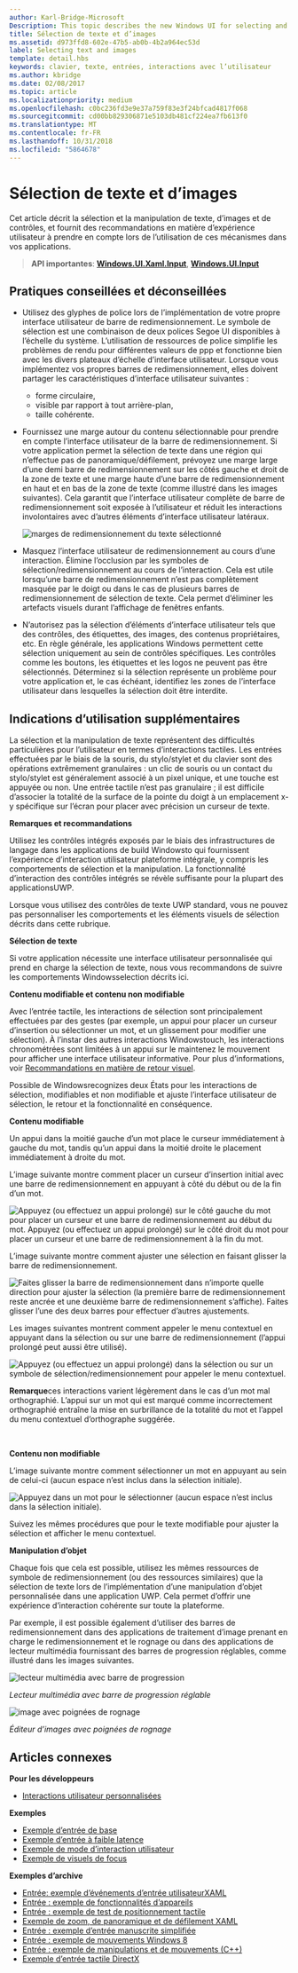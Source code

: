 ```yaml
---
author: Karl-Bridge-Microsoft
Description: This topic describes the new Windows UI for selecting and manipulating text, images, and controls and provides user experience guidelines that should be considered when using these new selection and manipulation mechanisms in your UWP app.
title: Sélection de texte et d’images
ms.assetid: d973ffd8-602e-47b5-ab0b-4b2a964ec53d
label: Selecting text and images
template: detail.hbs
keywords: clavier, texte, entrées, interactions avec l’utilisateur
ms.author: kbridge
ms.date: 02/08/2017
ms.topic: article
ms.localizationpriority: medium
ms.openlocfilehash: c0bc236fd3e9e37a759f83e3f24bfcad4817f068
ms.sourcegitcommit: cd00bb829306871e5103db481cf224ea7fb613f0
ms.translationtype: MT
ms.contentlocale: fr-FR
ms.lasthandoff: 10/31/2018
ms.locfileid: "5864678"
---
```

# <a name="selecting-text-and-images"></a>Sélection de texte et d’images


Cet article décrit la sélection et la manipulation de texte, d’images et de contrôles, et fournit des recommandations en matière d’expérience utilisateur à prendre en compte lors de l’utilisation de ces mécanismes dans vos applications.

> **API importantes**: [**Windows.UI.Xaml.Input**](https://msdn.microsoft.com/library/windows/apps/br227994), [**Windows.UI.Input**](https://msdn.microsoft.com/library/windows/apps/br242084)
 


## <a name="dos-and-donts"></a>Pratiques conseillées et déconseillées


-   Utilisez des glyphes de police lors de l’implémentation de votre propre interface utilisateur de barre de redimensionnement. Le symbole de sélection est une combinaison de deux polices Segoe UI disponibles à l’échelle du système. L’utilisation de ressources de police simplifie les problèmes de rendu pour différentes valeurs de ppp et fonctionne bien avec les divers plateaux d’échelle d’interface utilisateur. Lorsque vous implémentez vos propres barres de redimensionnement, elles doivent partager les caractéristiques d’interface utilisateur suivantes :

    -   forme circulaire,
    -   visible par rapport à tout arrière-plan,
    -   taille cohérente.
-   Fournissez une marge autour du contenu sélectionnable pour prendre en compte l’interface utilisateur de la barre de redimensionnement. Si votre application permet la sélection de texte dans une région qui n’effectue pas de panoramique/défilement, prévoyez une marge large d’une demi barre de redimensionnement sur les côtés gauche et droit de la zone de texte et une marge haute d’une barre de redimensionnement en haut et en bas de la zone de texte (comme illustré dans les images suivantes). Cela garantit que l’interface utilisateur complète de barre de redimensionnement soit exposée à l’utilisateur et réduit les interactions involontaires avec d’autres éléments d’interface utilisateur latéraux.

    ![marges de redimensionnement du texte sélectionné](images/textselection-gripper-margins.png)

-   Masquez l’interface utilisateur de redimensionnement au cours d’une interaction. Élimine l’occlusion par les symboles de sélection/redimensionnement au cours de l’interaction. Cela est utile lorsqu’une barre de redimensionnement n’est pas complètement masquée par le doigt ou dans le cas de plusieurs barres de redimensionnement de sélection de texte. Cela permet d’éliminer les artefacts visuels durant l’affichage de fenêtres enfants.

-   N’autorisez pas la sélection d’éléments d’interface utilisateur tels que des contrôles, des étiquettes, des images, des contenus propriétaires, etc. En règle générale, les applications Windows permettent cette sélection uniquement au sein de contrôles spécifiques. Les contrôles comme les boutons, les étiquettes et les logos ne peuvent pas être sélectionnés. Déterminez si la sélection représente un problème pour votre application et, le cas échéant, identifiez les zones de l’interface utilisateur dans lesquelles la sélection doit être interdite. 

## <a name="additional-usage-guidance"></a>Indications d’utilisation supplémentaires


La sélection et la manipulation de texte représentent des difficultés particulières pour l’utilisateur en termes d’interactions tactiles. Les entrées effectuées par le biais de la souris, du stylo/stylet et du clavier sont des opérations extrêmement granulaires : un clic de souris ou un contact du stylo/stylet est généralement associé à un pixel unique, et une touche est appuyée ou non. Une entrée tactile n’est pas granulaire ; il est difficile d’associer la totalité de la surface de la pointe du doigt à un emplacement x-y spécifique sur l’écran pour placer avec précision un curseur de texte.

**Remarques et recommandations**

Utilisez les contrôles intégrés exposés par le biais des infrastructures de langage dans les applications de build Windowsto qui fournissent l’expérience d’interaction utilisateur plateforme intégrale, y compris les comportements de sélection et la manipulation. La fonctionnalité d’interaction des contrôles intégrés se révèle suffisante pour la plupart des applicationsUWP.

Lorsque vous utilisez des contrôles de texte UWP standard, vous ne pouvez pas personnaliser les comportements et les éléments visuels de sélection décrits dans cette rubrique.

**Sélection de texte**

Si votre application nécessite une interface utilisateur personnalisée qui prend en charge la sélection de texte, nous vous recommandons de suivre les comportements Windowsselection décrits ici.

**Contenu modifiable et contenu non modifiable**


Avec l’entrée tactile, les interactions de sélection sont principalement effectuées par des gestes (par exemple, un appui pour placer un curseur d’insertion ou sélectionner un mot, et un glissement pour modifier une sélection). À l’instar des autres interactions Windowstouch, les interactions chronométrées sont limitées à un appui sur le maintenez le mouvement pour afficher une interface utilisateur informative. Pour plus d’informations, voir [Recommandations en matière de retour visuel](guidelines-for-visualfeedback.md).

Possible de Windowsrecognizes deux États pour les interactions de sélection, modifiables et non modifiable et ajuste l’interface utilisateur de sélection, le retour et la fonctionnalité en conséquence.

**Contenu modifiable**

Un appui dans la moitié gauche d’un mot place le curseur immédiatement à gauche du mot, tandis qu’un appui dans la moitié droite le placement immédiatement à droite du mot.

L’image suivante montre comment placer un curseur d’insertion initial avec une barre de redimensionnement en appuyant à côté du début ou de la fin d’un mot.

![Appuyez (ou effectuez un appui prolongé) sur le côté gauche du mot pour placer un curseur et une barre de redimensionnement au début du mot. Appuyez (ou effectuez un appui prolongé) sur le côté droit du mot pour placer un curseur et une barre de redimensionnement à la fin du mot.](images/textselection-place-caret.png)

L’image suivante montre comment ajuster une sélection en faisant glisser la barre de redimensionnement.

![Faites glisser la barre de redimensionnement dans n’importe quelle direction pour ajuster la sélection (la première barre de redimensionnement reste ancrée et une deuxième barre de redimensionnement s’affiche). Faites glisser l’une des deux barres pour effectuer d’autres ajustements.](images/adjust-selection.png)

Les images suivantes montrent comment appeler le menu contextuel en appuyant dans la sélection ou sur une barre de redimensionnement (l’appui prolongé peut aussi être utilisé).

![Appuyez (ou effectuez un appui prolongé) dans la sélection ou sur un symbole de sélection/redimensionnement pour appeler le menu contextuel.](images/textselection-show-context.png)

**Remarque**ces interactions varient légèrement dans le cas d’un mot mal orthographié. L’appui sur un mot qui est marqué comme incorrectement orthographié entraîne la mise en surbrillance de la totalité du mot et l’appel du menu contextuel d’orthographe suggérée.

 

**Contenu non modifiable**

L’image suivante montre comment sélectionner un mot en appuyant au sein de celui-ci (aucun espace n’est inclus dans la sélection initiale).

![Appuyez dans un mot pour le sélectionner (aucun espace n’est inclus dans la sélection initiale).](images/select-word.png)

Suivez les mêmes procédures que pour le texte modifiable pour ajuster la sélection et afficher le menu contextuel.

**Manipulation d’objet**

Chaque fois que cela est possible, utilisez les mêmes ressources de symbole de redimensionnement (ou des ressources similaires) que la sélection de texte lors de l’implémentation d’une manipulation d’objet personnalisée dans une application UWP. Cela permet d’offrir une expérience d’interaction cohérente sur toute la plateforme.

Par exemple, il est possible également d’utiliser des barres de redimensionnement dans des applications de traitement d’image prenant en charge le redimensionnement et le rognage ou dans des applications de lecteur multimédia fournissant des barres de progression réglables, comme illustré dans les images suivantes.

![lecteur multimédia avec barre de progression](images/gripper-mediaplayer.png)

*Lecteur multimédia avec barre de progression réglable*

![image avec poignées de rognage](images/gripper-imagemanip.png)

*Éditeur d’images avec poignées de rognage*

## <a name="related-articles"></a>Articles connexes



**Pour les développeurs**
* [Interactions utilisateur personnalisées](https://msdn.microsoft.com/library/windows/apps/mt185599)

**Exemples**
* [Exemple d’entrée de base](http://go.microsoft.com/fwlink/p/?LinkID=620302)
* [Exemple d’entrée à faible latence](http://go.microsoft.com/fwlink/p/?LinkID=620304)
* [Exemple de mode d’interaction utilisateur](http://go.microsoft.com/fwlink/p/?LinkID=619894)
* [Exemple de visuels de focus](http://go.microsoft.com/fwlink/p/?LinkID=619895)

**Exemples d’archive**
* [Entrée: exemple d’événements d’entrée utilisateurXAML](http://go.microsoft.com/fwlink/p/?linkid=226855)
* [Entrée : exemple de fonctionnalités d’appareils](http://go.microsoft.com/fwlink/p/?linkid=231530)
* [Entrée : exemple de test de positionnement tactile](http://go.microsoft.com/fwlink/p/?linkid=231590)
* [Exemple de zoom, de panoramique et de défilement XAML](http://go.microsoft.com/fwlink/p/?linkid=251717)
* [Entrée : exemple d’entrée manuscrite simplifiée](http://go.microsoft.com/fwlink/p/?linkid=246570)
* [Entrée : exemple de mouvements Windows 8](http://go.microsoft.com/fwlink/p/?LinkId=264995)
* [Entrée : exemple de manipulations et de mouvements (C++)](http://go.microsoft.com/fwlink/p/?linkid=231605)
* [Exemple d’entrée tactile DirectX](http://go.microsoft.com/fwlink/p/?LinkID=231627)
 

 




